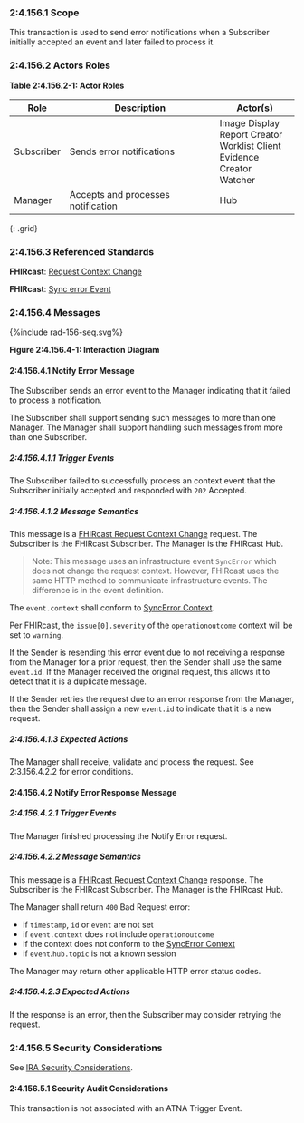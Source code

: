 ### 2:4.156.1 Scope

This transaction is used to send error notifications when a Subscriber initially accepted an event and later failed to process it.

### 2:4.156.2 Actors Roles

**Table 2:4.156.2-1: Actor Roles**

| Role | Description | Actor(s) |
|------|-------------|----------|
| Subscriber | Sends error notifications | Image Display<br>Report Creator<br>Worklist Client<br>Evidence Creator<br>Watcher |
| Manager | Accepts and processes notification | Hub |
{: .grid}

### 2:4.156.3 Referenced Standards

**FHIRcast**: [Request Context Change](https://build.fhir.org/ig/HL7/fhircast-docs/2-6-RequestContextChange.html#request-context-change)

**FHIRcast**: [Sync error Event](https://build.fhir.org/ig/HL7/fhircast-docs/3-2-1-syncerror.html)

### 2:4.156.4 Messages

<div>
{%include rad-156-seq.svg%}
</div>

<div style="clear: left"/>

**Figure 2:4.156.4-1: Interaction Diagram**

#### 2:4.156.4.1 Notify Error Message

The Subscriber sends an error event to the Manager indicating that it failed to process a notification.

The Subscriber shall support sending such messages to more than one Manager. The Manager shall support handling such messages from more than one Subscriber. 

##### 2:4.156.4.1.1 Trigger Events

The Subscriber failed to successfully process an context event that the Subscriber initially accepted and responded with `202` Accepted.

##### 2:4.156.4.1.2 Message Semantics

This message is a [FHIRcast Request Context Change](https://build.fhir.org/ig/HL7/fhircast-docs/2-6-RequestContextChange.html#request-context-change-body) request. The Subscriber is the FHIRcast Subscriber. The Manager is the FHIRcast Hub.

> Note: This message uses an infrastructure event `SyncError` which does not change the request context. However, FHIRcast uses the same HTTP method to communicate infrastructure events. The difference is in the event definition.

The `event.context` shall conform to [SyncError Context](https://build.fhir.org/ig/HL7/fhircast-docs/3-2-1-syncerror.html#context).

Per FHIRcast, the `issue[0].severity` of the `operationoutcome` context will be set to `warning`.

If the Sender is resending this error event due to not receiving a response from the Manager for a prior request, then the Sender shall use the same `event.id`. If the Manager received the original request, this allows it to detect that it is a duplicate message.

If the Sender retries the request due to an error response from the Manager, then the Sender shall assign a new `event.id` to indicate that it is a new request.

##### 2:4.156.4.1.3 Expected Actions

The Manager shall receive, validate and process the request. See 2:3.156.4.2.2 for error conditions.

#### 2:4.156.4.2 Notify Error Response Message

##### 2:4.156.4.2.1 Trigger Events

The Manager finished processing the Notify Error request.

##### 2:4.156.4.2.2 Message Semantics

This message is a [FHIRcast Request Context Change](https://build.fhir.org/ig/HL7/fhircast-docs/2-6-RequestContextChange.html#request-context-change-body) response. The Subscriber is the FHIRcast Subscriber. The Manager is the FHIRcast Hub.

The Manager shall return `400` Bad Request error:
- if `timestamp`, `id` or `event` are not set
- if `event.context` does not include `operationoutcome`
- if the context does not conform to the [SyncError Context](https://build.fhir.org/ig/HL7/fhircast-docs/3-2-1-syncerror.html#context)
- if `event`.`hub.topic` is not a known session

The Manager may return other applicable HTTP error status codes.

##### 2:4.156.4.2.3 Expected Actions

If the response is an error, then the Subscriber may consider retrying the request.

### 2:4.156.5 Security Considerations

See [IRA Security Considerations](volume-1.html#1535-ira-security-considerations).

#### 2:4.156.5.1 Security Audit Considerations

This transaction is not associated with an ATNA Trigger Event.
